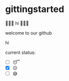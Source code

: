 # gittingstarted

🐴👯💫 hi 👋💖✨

welcome to our github

hi

current status: 
- [ ] :sleeping:
- [x] :confused:
- [ ] :sweat_smile:
